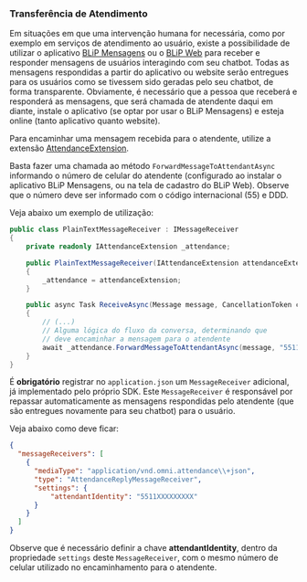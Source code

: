 ### Transferência de Atendimento 

Em situações em que uma intervenção humana for necessária, como por exemplo em serviços de atendimento ao usuário, existe a possibilidade de utilizar
o aplicativo [BLiP Mensagens](https://play.google.com/store/apps/details?id=net.take.omni) ou o [BLiP Web](https://web.blip.ai/) para receber e responder mensagens de usuários interagindo com seu chatbot.
Todas as mensagens respondidas a partir do aplicativo ou website serão entregues para os usuários como se tivessem sido geradas pelo seu chatbot, de forma transparente. 
Obviamente, é necessário que a pessoa que receberá e responderá as mensagens, que será chamada de atendente daqui em diante, instale o aplicativo (se optar por usar o BLiP Mensagens) e esteja online (tanto aplicativo quanto website).

Para encaminhar uma mensagem recebida para o atendente, utilize a extensão [AttendanceExtension](https://github.com/takenet/blip-sdk-csharp/tree/master/src/Take.Blip.Client/ExtensionsAttendanceForwarding/IAttendanceExtension.cs).

Basta fazer uma chamada ao método `ForwardMessageToAttendantAsync` informando o número de celular do atendente (configurado ao instalar o aplicativo BLiP Mensagens, ou na tela de cadastro do BLiP Web).
Observe que o número deve ser informado com o código internacional (55) e DDD. 

Veja abaixo um exemplo de utilização:

```csharp
public class PlainTextMessageReceiver : IMessageReceiver
{
    private readonly IAttendanceExtension _attendance;

    public PlainTextMessageReceiver(IAttendanceExtension attendanceExtension)
    {
        _attendance = attendanceExtension;
    }

    public async Task ReceiveAsync(Message message, CancellationToken cancellationToken)
    {
        // (...)
        // Alguma lógica do fluxo da conversa, determinando que 
        // deve encaminhar a mensagem para o atendente
        await _attendance.ForwardMessageToAttendantAsync(message, "5511XXXXXXXXX", cancellationToken);
    }
}
```

É **obrigatório** registrar no `application.json` um `MessageReceiver` adicional, já implementado pelo próprio SDK.
Este `MessageReceiver` é responsável por repassar automaticamente as mensagens respondidas pelo atendente (que são entregues novamente para seu chatbot)
 para o usuário. 

Veja abaixo como deve ficar:

```json
{
  "messageReceivers": [
    {
      "mediaType": "application/vnd.omni.attendance\\+json",
      "type": "AttendanceReplyMessageReceiver",
      "settings": {
          "attendantIdentity": "5511XXXXXXXXX"
      }
    }
  ]
}
```

Observe que é necessário definir a chave **attendantIdentity**, dentro da propriedade `settings` deste `MessageReceiver`, com o mesmo número de celular utilizado no 
encaminhamento para o atendente. 
